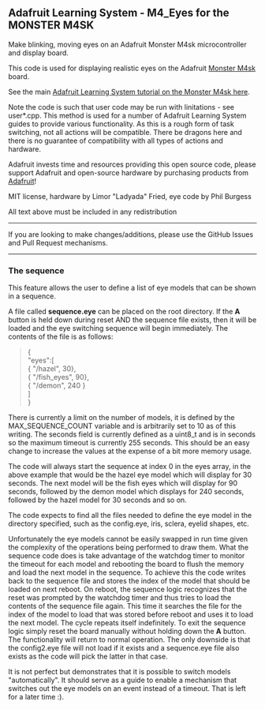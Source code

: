 ## Adafruit Learning System - M4_Eyes for the MONSTER M4SK

Make blinking, moving eyes on an Adafruit Monster M4sk microcontroller and display board.

This code is used for displaying realistic eyes on the Adafruit [Monster M4sk](https://www.adafruit.com/product/4343) board.

See the main [Adafruit Learning System tutorial on the Monster M4sk here](https://learn.adafruit.com/adafruit-monster-m4sk-eyes/overview).

Note the code is such that user code may be run with linitations - see user*.cpp. This method is used for a number of Adafruit Learning System guides to provide various functionality. As this is a rough form of task switching, not all actions will be compatible. There be dragons here and there is no guarantee of compatibility with all types of actions and hardware.

Adafruit invests time and resources providing this open source code,
please support Adafruit and open-source hardware by purchasing
products from [Adafruit](https://www.adafruit.com)!
 
MIT license, hardware by Limor "Ladyada" Fried, eye code by Phil Burgess

All text above must be included in any redistribution

-----------------------
If you are looking to make changes/additions, please use the GitHub Issues and Pull Request mechanisms.

-----------------------
### The sequence
This feature allows the user to define a list of eye models that can be shown in a sequence.

A file called **sequence.eye** can be placed on the root directory. If the **A** button is held down during reset AND the
sequence file exists, then it will be loaded and the eye switching sequence will begin immediately. The contents of the file is as follows:

>{  
>   "eyes":[  
>      { "/hazel", 30},  
>      { "/fish_eyes", 90},  
>      { "/demon", 240 }  
>   ]  
>}  

There is currently a limit on the number of models, it is defined by the MAX_SEQUENCE_COUNT variable and is arbitrarily set to 10 as of this writing. The seconds field is currently defined as a uint8_t and is in seconds so the maximum timeout is currently 255 seconds. This should be an easy change to increase the values at the expense of a bit more memory usage.

The code will always start the sequence at index 0 in the eyes array, in the above example that would be the hazel eye model which will display for 30 seconds. The next model will be the fish eyes which will display for 90 seconds, followed by the demon model which displays for 240 seconds, followed by the hazel model for 30 seconds and so on.

The code expects to find all the files needed to define the eye model in the directory specified, such as the config.eye, iris, sclera, eyelid shapes, etc.

Unfortunately the eye models cannot be easily swapped in run time given the complexity of the operations being performed to draw them. What the sequence code does is take advantage of the watchdog timer to monitor the timeout for each model and rebooting the board to flush the memory and load the next model in the sequence. To achieve this the code writes back to the sequence file and stores the index of the model that should be loaded on next reboot. On reboot, the sequence logic recognizes that the reset was prompted by the watchdog timer and thus tries to load the contents of the sequence file again. This time it searches the file for the index of the model to load that was stored before reboot and uses it to load the next model. The cycle repeats itself indefinitely. To exit the sequence logic simply reset the board manually without holding down the **A** button. The functionality will return to normal operation. The only downside is that the config2.eye file will not load if it exists and a sequence.eye file also exists as the code will pick the latter in that case.

It is not perfect but demonstrates that it is possible to switch models "automatically". It should serve as a guide to enable a mechanism that switches out the eye models on an event instead of a timeout. That is left for a later time :).
